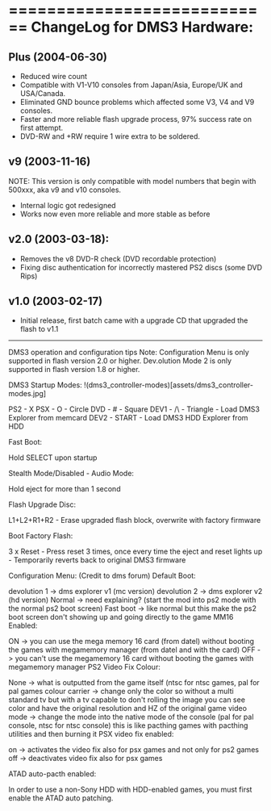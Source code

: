 ============================
ChangeLog for DMS3 Hardware:
============================

Plus (2004-06-30)
------------

 * Reduced wire count
 * Compatible with V1-V10 consoles from Japan/Asia, Europe/UK and USA/Canada.
 * Eliminated GND bounce problems which affected some V3, V4 and V9 consoles.
 * Faster and more reliable flash upgrade process, 97% success rate on first attempt.
 * DVD-RW and +RW require 1 wire extra to be soldered.


v9 (2003-11-16)
------------

 NOTE: This version is only compatible with model numbers that begin with 500xxx, aka v9 and v10 consoles.

 * Internal logic got redesigned
 * Works now even more reliable and more stable as before


v2.0 (2003-03-18):
------------

 * Removes the v8 DVD-R check (DVD recordable protection)
 * Fixing disc authentication for incorrectly mastered PS2 discs (some DVD Rips)


v1.0 (2003-02-17)
------------

 * Initial release, first batch came with a upgrade CD that upgraded the flash to v1.1


 ------------

 DMS3 operation and configuration tips
Note: Configuration Menu is only supported in flash version 2.0 or higher. Dev.olution Mode 2 is only supported in flash version 1.8 or higher.

DMS3 Startup Modes:
!(dms3_controller-modes)[assets/dms3_controller-modes.jpg]

PS2 - X
PSX - O - Circle
DVD - # - Square
DEV1 - /\ - Triangle - Load DMS3 Explorer from memcard
DEV2 - START - Load DMS3 HDD Explorer from HDD

Fast Boot:

Hold SELECT upon startup

Stealth Mode/Disabled - Audio Mode:

Hold eject for more than 1 second

Flash Upgrade Disc:

L1+L2+R1+R2 - Erase upgraded flash block, overwrite with factory firmware

Boot Factory Flash:

3 x Reset - Press reset 3 times, once every time the eject and reset lights up - Temporarily reverts back to original DMS3 firmware

Configuration Menu:
(Credit to dms forum)
Default Boot:

devolution 1 -> dms explorer v1 (mc version)
devolution 2 -> dms explorer v2 (hd version)
Normal -> need explaining? (start the mod into ps2 mode with the normal ps2 boot screen)
Fast boot -> like normal but this make the ps2 boot screen don't showing up and going directly to the game
MM16 Enabled:

ON -> you can use the mega memory 16 card (from datel) without booting the games with megamemory manager (from datel and with the card)
OFF -> you can't use the megamemory 16 card without booting the games with megamemory manager
PS2 Video Fix Colour:

None -> what is outputted from the game itself (ntsc for ntsc games, pal for pal games
colour carrier -> change only the color so without a multi standard tv but with a tv capable to don't rolling the image you can see color and have the original resolution and HZ of the original game
video mode -> change the mode into the native mode of the console (pal for pal console, ntsc for ntsc console) this is like pacthing games with pacthing utilities and then burning it
PSX video fix enabled:

on -> activates the video fix also for psx games and not only for ps2 games
off -> deactivates video fix also for psx games

ATAD auto-pacth enabled:

In order to use a non-Sony HDD with HDD-enabled games, you must first enable the ATAD auto patching.